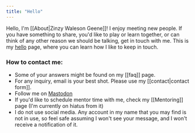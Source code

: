 ```yaml
---
title: "Hello"
---
```

Hello, I'm [[About|Zinzy Waleson Geene]]! I enjoy meeting new people. If you have something to share, you'd like to play or learn together, or can think of any other reason we should be talking, get in touch with me. This is my [hello](https://alastairjohnston.com/introducing-hello-pages/) page, where you can learn how I like to keep in touch.

### How to contact me:
- Some of your answers might be found on my [[faq]] page.
- For any inquiry, email is your best shot. Please use my [[contact|contact form]].
- Follow me on [Mastodon](https://tech.lgbt/@zinzy)
- If you'd like to schedule mentor time with me, check my [[Mentoring]] page (I'm currently on hiatus from it)
- I do not use social media. Any account in my name that you may find is not in use, so feel safe assuming I won't see your message, and I won't receive a notification of it.